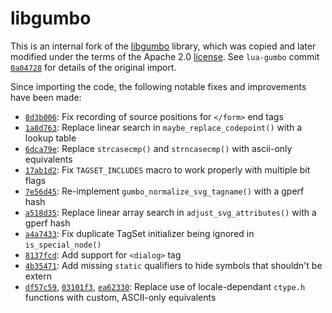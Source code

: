 libgumbo
========

This is an internal fork of the [libgumbo] library, which was copied and
later modified under the terms of the Apache 2.0 [license]. See `lua-gumbo`
commit [`0a04728`] for details of the original import.

Since importing the code, the following notable fixes and improvements
have been made:

* [`8d3b006`]: Fix recording of source positions for `</form>` end tags
* [`1a8d763`]: Replace linear search in `maybe_replace_codepoint()` with a lookup table
* [`6dca79e`]: Replace `strcasecmp()` and `strncasecmp()` with ascii-only equivalents
* [`17ab1d2`]: Fix `TAGSET_INCLUDES` macro to work properly with multiple bit flags
* [`7e56d45`]: Re-implement `gumbo_normalize_svg_tagname()` with a gperf hash
* [`a518d35`]: Replace linear array search in `adjust_svg_attributes()` with a gperf hash
* [`a4a7433`]: Fix duplicate TagSet initializer being ignored in `is_special_node()`
* [`8137fcd`]: Add support for `<dialog>` tag
* [`4b35471`]: Add missing `static` qualifiers to hide symbols that shouldn't be extern
* [`df57c59`], [`03101f3`], [`ea62330`]: Replace use of locale-dependant `ctype.h` functions
  with custom, ASCII-only equivalents


[libgumbo]: https://github.com/google/gumbo-parser/tree/aa91b27b02c0c80c482e24348a457ed7c3c088e0/src
[license]: https://github.com/google/gumbo-parser/blob/aa91b27b02c0c80c482e24348a457ed7c3c088e0/COPYING
[`0a04728`]: https://github.com/craigbarnes/lua-gumbo/commit/0a047282815af86f3367a7d95fefcfe5723ece48
[`8d3b006`]: https://github.com/craigbarnes/lua-gumbo/commit/8d3b006a044106a0006f77791f292585bf5288f4
[`1a8d763`]: https://github.com/craigbarnes/lua-gumbo/commit/1a8d76319116c98f67f0db819caebac8666b93e5
[`6dca79e`]: https://github.com/craigbarnes/lua-gumbo/commit/6dca79e5d7be5d8986fcc982b44a4fd91f533906
[`17ab1d2`]: https://github.com/craigbarnes/lua-gumbo/commit/17ab1d2b4c4742da78c0c8b3329f61a95744c895
[`7e56d45`]: https://github.com/craigbarnes/lua-gumbo/commit/7e56d45c38375c71970e64d6ad0b1bd5a1ffbb63
[`a518d35`]: https://github.com/craigbarnes/lua-gumbo/commit/a518d35d11a1bcf1bb05b7a23384e4b831258fb5
[`a4a7433`]: https://github.com/craigbarnes/lua-gumbo/commit/a4a743309247c7ede6d080245389eef4f50072a3
[`8137fcd`]: https://github.com/craigbarnes/lua-gumbo/commit/8137fcd0e2e251f87fc735b4fb39e22fbcb7b4fe
[`4b35471`]: https://github.com/craigbarnes/lua-gumbo/commit/4b354717f73461dfbd9b2cc21ebe467ebdd9c8da
[`df57c59`]: https://github.com/craigbarnes/lua-gumbo/commit/df57c59b8d46a02eee30803274d932a3e46ff482
[`03101f3`]: https://github.com/craigbarnes/lua-gumbo/commit/03101f3c23f5f6a9ba80741592ca1a2a88579fd1
[`ea62330`]: https://github.com/craigbarnes/lua-gumbo/commit/ea623306cf83fc029dd4d1d2b9aa847abad1b656
